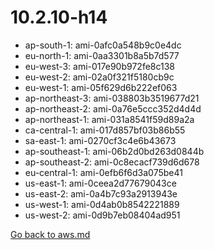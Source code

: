 
 # 10.2.10-h14
- ap-south-1: ami-0afc0a548b9c0e4dc
- eu-north-1: ami-0aa3301b8a5b7d577
- eu-west-3: ami-017e90b972fe8c138
- eu-west-2: ami-02a0f321f5180cb9c
- eu-west-1: ami-05f629d6b222ef063
- ap-northeast-3: ami-038803b3519677d21
- ap-northeast-2: ami-0a76e5ccc352d4d4d
- ap-northeast-1: ami-031a8541f59d89a2a
- ca-central-1: ami-017d857bf03b86b55
- sa-east-1: ami-0270cf3c4e6b43673
- ap-southeast-1: ami-06b2d0bd263d0844b
- ap-southeast-2: ami-0c8ecacf739d6d678
- eu-central-1: ami-0efb6f6d3a075be41
- us-east-1: ami-0ceea2d77679043ce
- us-east-2: ami-0a4b7c93a2913943e
- us-west-1: ami-0d4ab0b8542221889
- us-west-2: ami-0d9b7eb08404ad951

[Go back to aws.md](../../aws.md) 

